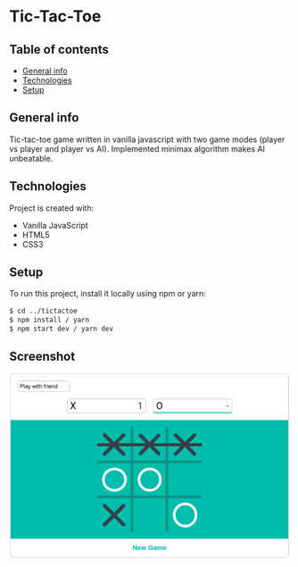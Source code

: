 # Tic-Tac-Toe

## Table of contents

- [General info](#general-info)
- [Technologies](#tenchnologies)
- [Setup](#setup)

## General info

Tic-tac-toe game written in vanilla javascript with two game modes (player vs player and player vs AI). Implemented minimax algorithm makes AI unbeatable.

## Technologies

Project is created with:

- Vanilla JavaScript
- HTML5
- CSS3

## Setup

To run this project, install it locally using npm or yarn:

```
$ cd ../tictactoe
$ npm install / yarn
$ npm start dev / yarn dev
```

## Screenshot

![image](./screenshots/ss.png)
